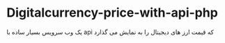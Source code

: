 # Digitalcurrency-price-with-api-php
یک وب سرویس بسیار ساده با api که  قیمت ارز های دیجیتال را به نمایش می گذارد 
